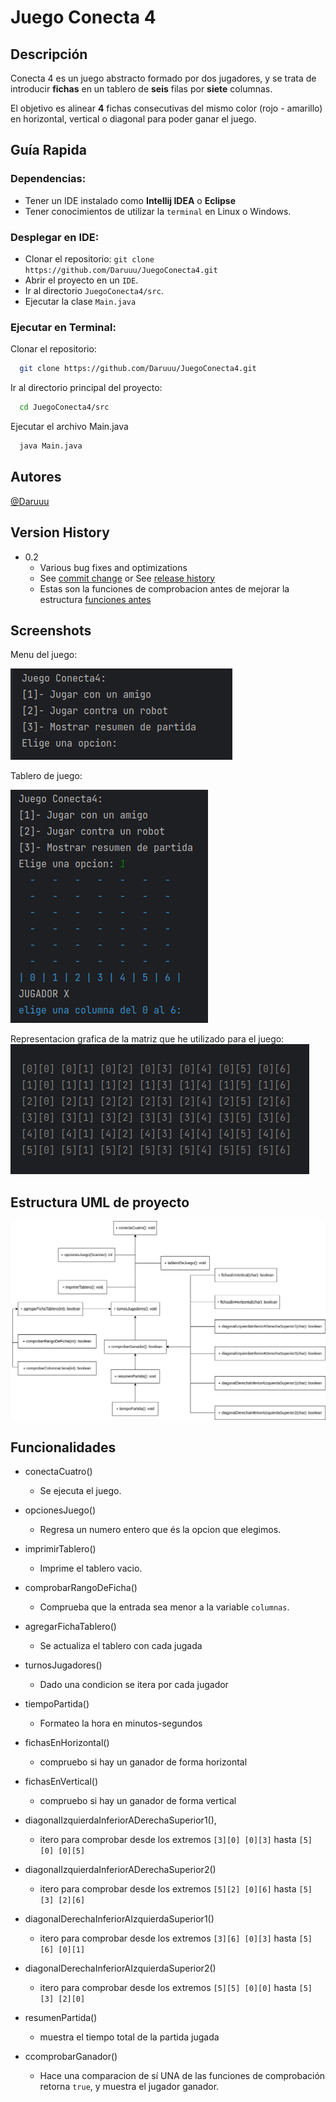 # Juego Conecta 4

## Descripción

Conecta 4 es un juego abstracto formado por dos jugadores, y se trata de introducir **fichas** en un tablero de **seis** filas por **siete** columnas.

El objetivo es alinear **4** fichas consecutivas del mismo color (rojo - amarillo) en horizontal, vertical o diagonal para poder ganar el juego.

## Guía Rapida

### Dependencias:

* Tener un IDE instalado como __Intellij IDEA__ o __Eclipse__
* Tener conocimientos de utilizar la `terminal` en Linux o Windows.

### Desplegar en IDE:
- Clonar el repositorio: `git clone https://github.com/Daruuu/JuegoConecta4.git`
- Abrir el proyecto en un `IDE`.
- Ir al directorio `JuegoConecta4/src`.
- Ejecutar la clase `Main.java`

### Ejecutar en Terminal:

Clonar el repositorio:
```bash
  git clone https://github.com/Daruuu/JuegoConecta4.git
```
Ir al directorio principal del proyecto:
```bash
  cd JuegoConecta4/src
```
Ejecutar el archivo Main.java
```bash
  java Main.java
```

## Autores

[@Daruuu](https://github.com/Daruuu)

## Version History

* 0.2
    * Various bug fixes and optimizations
    * See [commit change]() or See [release history]()
    * Estas son la funciones de comprobacion antes de mejorar la estructura [funciones antes](https://github.com/Daruuu/JuegoConecta4/commit/15aaa783ab71092966e09885170116fec3f6da00#diff-566c5a584ffb3e8a9155d1dce1d9386330e97e027e407b81cb6865844e2fd4adL76)

## Screenshots

Menu del juego:

![menu juego](Enunciado/Screenshots/menuJuego.png)

Tablero de juego:

![tablero de juego antes de jugar](Enunciado/Screenshots/tableroJuego.png)

Representacion grafica de la matriz que he utilizado para el juego:
![matriz de caracteres](Enunciado/Screenshots/matriz-chars-juego.png)

## Estructura UML de proyecto

![imagen](Enunciado/Conecta4UML.png)
## Funcionalidades

* conectaCuatro()
  - Se ejecuta el juego.


* opcionesJuego()
  - Regresa un numero entero que és la opcion que elegimos.


* imprimirTablero()
  - Imprime el tablero vacio.
 

* comprobarRangoDeFicha()
  - Comprueba que la entrada sea menor a la variable `columnas`.


* agregarFichaTablero()
  - Se actualiza el tablero con cada jugada
  


* turnosJugadores()
  - Dado una condicion se itera por cada jugador


* tiempoPartida()
  - Formateo la hora en minutos-segundos


* fichasEnHorizontal()
  - compruebo si hay un ganador de forma horizontal 


* fichasEnVertical()
  - compruebo si hay un ganador de forma vertical


* diagonalIzquierdaInferiorADerechaSuperior1(), 
  - itero para comprobar desde los extremos `[3][0] [0][3]` hasta `[5][0] [0][5]`

* diagonalIzquierdaInferiorADerechaSuperior2()
  - itero para comprobar desde los extremos `[5][2] [0][6]` hasta `[5][3] [2][6]`


* diagonalDerechaInferiorAIzquierdaSuperior1()
  - itero para comprobar desde los extremos `[3][6] [0][3]` hasta `[5][6] [0][1]`
* diagonalDerechaInferiorAIzquierdaSuperior2()
  - itero para comprobar desde los extremos `[5][5] [0][0]` hasta `[5][3] [2][0]`


* resumenPartida()
  - muestra el tiempo total de la partida jugada


* ccomprobarGanador()
  - Hace una comparacion de sí UNA de las funciones de comprobación retorna `true`, y muestra el jugador ganador.
